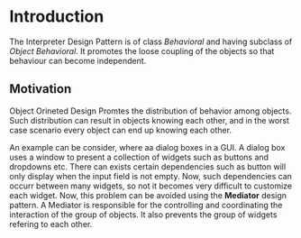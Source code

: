 # Introduction
The Interpreter Design Pattern is of class _Behavioral_ and having subclass of _Object Behavioral_. It promotes the loose coupling of the objects so that behaviour can become independent.

## Motivation
Object Orineted Design Promtes the distribution of behavior among objects. Such distribution can result in objects knowing each other, and in the worst case scenario every object can end up knowing each other.

An example can be consider, where aa dialog boxes in a GUI. A dialog box uses a window to present a collection of widgets such as buttons and dropdowns etc. There can exists certain dependencies such as button will only display when the input field is not empty. Now, such dependencies can occurr between many widgets, so not it becomes very difficult to customize each widget. Now, this problem can be avoided using the **Mediator** design pattern. A Mediator is responsible for the controlling and coordinating the interaction of the group of objects. It also prevents the group of widgets refering to each other.